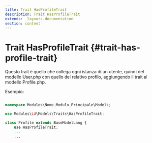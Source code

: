 ```yaml
---
title: Trait HasProfileTrait
description: Trait HasProfileTrait
extends: _layouts.documentation
section: content
---
```


# Trait HasProfileTrait {#trait-has-profile-trait}

Questo trait è quello che collega ogni istanza di un utente, quindi del modello User.php con quello del relativo profilo, aggiungendo il trait al modello Profile.php.

Esempio:

```php

namespace Modules\Nome_Modulo_Principale\Models;

use Modules\LU\Models\Traits\HasProfileTrait;

class Profile extends BaseModelLang {
    use HasProfileTrait;
    ...
    ...
```